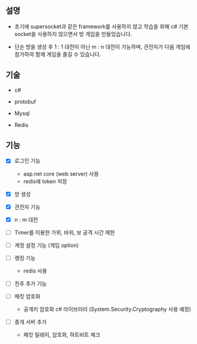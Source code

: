 ## 설명

- 초기에 supersocket과 같은 framework를 사용하지 않고 학습을 위해 c# 기본 socket을 사용하지 않으면서 방 게임을 만들었습니다.

- 단순 방을 생성 후 1 : 1 대전이 아닌 m : n 대전이 가능하며, 관전자가 다음 게임에 참가하여 함께 게임을 즐길 수 있습니다.

## 기술 

- c# 

- protobuf

- Mysql

- Redis

## 기능

- [x] 로그인 기능 
  - asp.net core (web server) 사용
  - redis에 token 저장 
- [x] 방 생성

- [x] 관전자 기능

- [x] n : m 대전 

- [ ] Timer를 이용한 가위, 바위, 보 공격 시간 제한 

- [ ] 계정 설정 기능 (게임 option)

- [ ] 랭킹 기능
  - redis 사용 

- [ ] 친추 추가 기능 
- [ ] 패킷 암호화
  - 공개키 암호화 c# 라이브러리 (System.Security.Cryptography 사용 예정)

- [ ] 중개 서버 추가
  - 패킷 릴레이, 암호화, 하트비트 체크 
